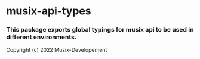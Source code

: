 # musix-api-types

### This package exports global typings for musix api to be used in different environments.

Copyright (c) 2022 Musix-Developement